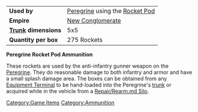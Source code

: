 |                                  |                                                                       |
| -------------------------------- | --------------------------------------------------------------------- |
| **Used by**                      | [Peregrine](../Peregrine.md) using the [Rocket Pod](</Rocket_Pod_(BFR)>) |
| **Empire**                       | [New Conglomerate](../etc/New_Conglomerate.md)                               |
| **[Trunk](../terminology/Trunk.md) dimensions** | 5x5                                                                   |
| **Quantity per box**             | 275 Rockets                                                           |

**Peregrine Rocket Pod Ammunition**

These rockets are used by the anti-infantry gunner weapon on the
[Peregrine](../Peregrine.md). They do reasonable damage to both
infantry and armor and have a small splash damage area. The boxes can be
obtained from any [Equipment Terminal](../items/Equipment_Terminal.md) to
be hand-loaded into the Peregrine's [trunk](../terminology/Trunk.md) or
acquired while in the vehicle from a [Repair/Rearm.md
Silo](../items/Repair_Rearm_Silo.md).

[Category:Game Items](Category:Game_Items.md)
[Category:Ammunition](Category:Ammunition.md)
